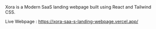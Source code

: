 Xora is a Modern SaaS landing webpage built using React and Tailwind CSS.

Live Webpage : https://xora-saa-s-landing-webpage.vercel.app/
